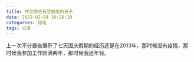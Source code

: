 ```yaml
---
title: 怀念那些有空鼓捣的日子
date: 2022-02-04 16:28:10
categories: 随笔
tags: 记录
---
```

上一次不分昼夜爆肝了七天国庆假期的经历还是在2013年，那时候没有疫情，那时候我参加工作刚满两年，那时候我还年轻。